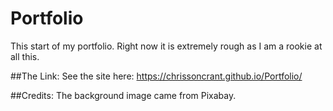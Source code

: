 # Portfolio
This start of my portfolio. Right now it is extremely rough as I am a rookie at all this. 

##The Link:
See the site here: https://chrissoncrant.github.io/Portfolio/

##Credits:
The background image came from Pixabay. 
